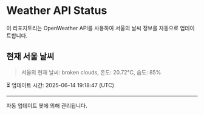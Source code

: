 
# Weather API Status

이 리포지토리는 OpenWeather API를 사용하여 서울의 날씨 정보를 자동으로 업데이트합니다.

## 현재 서울 날씨
> 서울의 현재 날씨: broken clouds, 온도: 20.72°C, 습도: 85%

⏳ 업데이트 시간: 2025-06-14 19:18:47 (UTC)

---
자동 업데이트 봇에 의해 관리됩니다.
